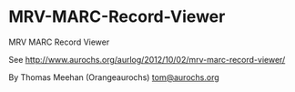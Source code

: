 MRV-MARC-Record-Viewer
======================

MRV MARC Record Viewer

See http://www.aurochs.org/aurlog/2012/10/02/mrv-marc-record-viewer/

By Thomas Meehan (Orangeaurochs)
tom@aurochs.org
